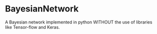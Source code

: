 # BayesianNetwork
A Bayesian network implemented in python WITHOUT the use of libraries like Tensor-flow and Keras.
